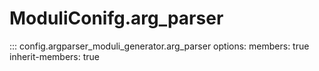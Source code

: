 # ModuliConifg.arg_parser

::: config.argparser_moduli_generator.arg_parser
options:
members: true
inherit-members: true